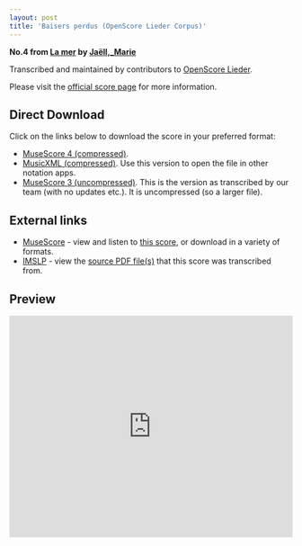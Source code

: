 ```yaml
---
layout: post
title: 'Baisers perdus (OpenScore Lieder Corpus)'
---
```


__No.4 from [La mer](https://fourscoreandmore.org/openscore/lieder/Ja%C3%ABll%2C_Marie/La_mer/) by [Jaëll,_Marie](https://fourscoreandmore.org/openscore/lieder/Ja%C3%ABll%2C_Marie)__

Transcribed and maintained by contributors to [OpenScore Lieder].

Please visit the [official score page] for more information.

[official score page]: https://musescore.com/openscore-lieder-corpus/scores/6156587
[OpenScore Lieder]: https://musescore.com/openscore-lieder-corpus

## Direct Download

Click on the links below to download the score in your preferred format:
- [MuseScore 4 (compressed)](https://fourscoreandmore.org/openscore/lieder/Ja%C3%ABll%2C_Marie/La_mer/4_Baisers_perdus.mscz).
- [MusicXML (compressed)](https://fourscoreandmore.org/openscore/lieder/Ja%C3%ABll%2C_Marie/La_mer/4_Baisers_perdus.mxl). Use this version to open the file in other notation apps.
- [MuseScore 3 (uncompressed)](https://raw.githubusercontent.com/OpenScore/Lieder/refs/heads/main/scores/Ja%C3%ABll%2C_Marie/La_mer/4_Baisers_perdus/lc6156587.mscx). This is the version as transcribed by our team (with no updates etc.). It is uncompressed (so a larger file).

## External links

- [MuseScore] - view and listen to [this score][MuseScore], or download in a variety of formats.
- [IMSLP] - view the [source PDF file(s)][IMSLP] that this score was transcribed from.

[MuseScore]: https://musescore.com/score/6156587
[IMSLP]: https://imslp.org/wiki/Special:ReverseLookup/624195

## Preview

<iframe width="100%" height="394" src="https://musescore.com/openscore-lieder-corpus/scores/6156587/embed" frameborder="0" allowfullscreen allow="autoplay; fullscreen"></iframe>
